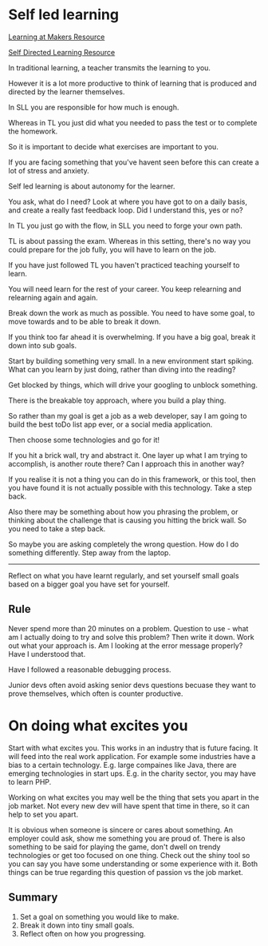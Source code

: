 # Self led learning

[Learning at Makers Resource](https://github.com/makersacademy/course/blob/master/pills/learning_at_makers.md)

[Self Directed Learning Resource](https://github.com/makersacademy/course/tree/master/goals/self_directed_learning/resources )

In traditional learning, a teacher transmits the learning to you.

However it is a lot more productive to think of learning that is produced and directed by the learner themselves.

In SLL you are responsible for how much is enough.

Whereas in TL you just did what you needed to pass the test or to complete the homework.

So it is important to decide what exercises are important to you.

If you are facing something that you've havent seen before this can create a lot of stress and anxiety.

Self led learning is about autonomy for the learner.

You ask, what do I need?
Look at where you have got to on a daily basis, and create a really fast feedback loop.
Did I understand this, yes or no?

In TL you just go with the flow, in SLL you need to forge your own path.

TL is about passing the exam. Whereas in this setting, there's no way you could prepare for the job fully, you will have to learn on the job.

If you have just followed TL you haven't practiced teaching yourself to learn.

You will need learn for the rest of your career. You keep relearning and relearning again and again.

Break down the work as much as possible. You need to have some goal, to move towards and to be able to break it down.

If you think too far ahead it is overwhelming.
If you have a big goal, break it down into sub goals.

Start by building something very small. In a new environment start spiking. What can you learn by just doing, rather than diving into the reading?

Get blocked by things, which will drive your googling to unblock something.

There is the breakable toy approach, where you build a play thing.

So rather than my goal is get a job as a web developer, say I am going to build the best toDo list app ever, or a social media application.

Then choose some technologies and go for it!

If you hit a brick wall, try and abstract it. One layer up what I am trying to accomplish, is another route there? Can I approach this in another way?

If you realise it is not a thing you can do in this framework, or this tool, then you have found it is not actually possible with this technology. Take a step back.

Also there may be something about how you phrasing the problem, or thinking about the challenge that is causing you hitting the brick wall. So you need to take a step back.

So maybe you are asking completely the wrong question. How do I do something differently. Step away from the laptop.

-------

Reflect on what you have learnt regularly, and set yourself small goals based on a bigger goal you have set for yourself.

## Rule

Never spend more than 20 minutes on a problem.
Question to use - what am I actually doing to try and solve this problem? Then write it down. Work out what your approach is.
Am I looking at the error message properly? Have I understood that.

Have I followed a reasonable debugging process.

Junior devs often avoid asking senior devs questions becuase they want to prove themselves, which often is counter productive.

# On doing what excites you

Start with what excites you. This works in an industry that is future facing. It will feed into the real work application. For example some industries have a bias to a certain technology. E.g. large compaines like Java, there are emerging technologies in start ups. E.g. in the charity sector, you may have to learn PHP.

Working on what excites you may well be the thing that sets you apart in the job market. Not every new dev will have spent that time in there, so it can help to set you apart.

It is obvious when someone is sincere or cares about something. An employer could ask, show me something you are proud of. There is also something to be said for playing the game, don't dwell on trendy technologies or get too focused on one thing. Check out the shiny tool so you can say you have some understanding or some experience with it. Both things can be true regarding this question of passion vs the job market.

## Summary


1. Set a goal on something you would like to make. 
2. Break it down into tiny small goals.
3. Reflect often on how you progressing.


